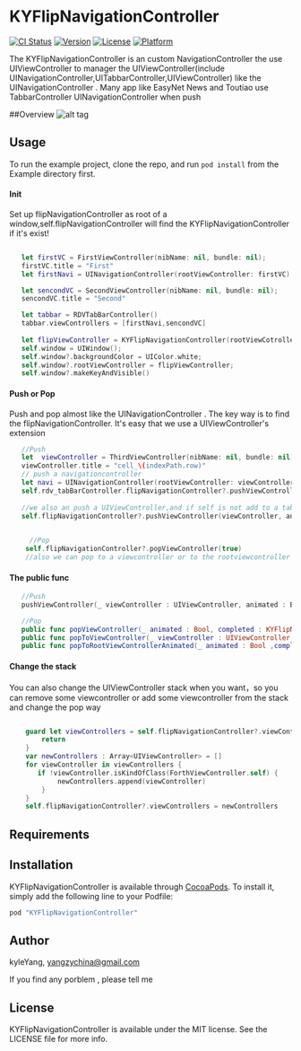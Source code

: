 # KYFlipNavigationController

[![CI Status](http://img.shields.io/travis/kyleYang/KYFlipNavigationController.svg?style=flat)](https://travis-ci.org/kyleYang/KYFlipNavigationController)
[![Version](https://img.shields.io/cocoapods/v/KYFlipNavigationController.svg?style=flat)](http://cocoapods.org/pods/KYFlipNavigationController)
[![License](https://img.shields.io/cocoapods/l/KYFlipNavigationController.svg?style=flat)](http://cocoapods.org/pods/KYFlipNavigationController)
[![Platform](https://img.shields.io/cocoapods/p/KYFlipNavigationController.svg?style=flat)](http://cocoapods.org/pods/KYFlipNavigationController)

The KYFlipNavigationController is an custom NavigationController the use UIViewController to manager the UIViewController(include UINavigationController,UITabbarController,UIViewController) like the UINavigationController .
Many app like EasyNet News and Toutiao use TabbarController UINavigationController when push

##Overview
![alt tag](https://github.com/kyleYang/KYFlipNavigationController/blob/master/Example/KYFlipNavigationController/KYFlipNavigationController.gif)

## Usage

To run the example project, clone the repo, and run `pod install` from the Example directory first.

#### Init
Set up flipNavigationController as root of a window,self.flipNavigationController will find the KYFlipNavigationController if it's exist!
```swift

   let firstVC = FirstViewController(nibName: nil, bundle: nil);
   firstVC.title = "First"
   let firstNavi = UINavigationController(rootViewController: firstVC)

   let sencondVC = SecondViewController(nibName: nil, bundle: nil);
   sencondVC.title = "Second"

   let tabbar = RDVTabBarController()
   tabbar.viewControllers = [firstNavi,sencondVC]
   
   let flipViewController = KYFlipNavigationController(rootViewCotroller: tabbar)
   self.window = UIWindow();
   self.window?.backgroundColor = UIColor.white;
   self.window?.rootViewController = flipViewController;
   self.window?.makeKeyAndVisible()

```
#### Push or Pop
Push and pop almost like the UINavigationController . The key way is to find the flipNavigationController. It's easy that we use a UIViewController's extension
```swift
   //Push
   let  viewController = ThirdViewController(nibName: nil, bundle: nil)
   viewController.title = "cell_\(indexPath.row)"
   // push a navigationcontroller
   let navi = UINavigationController(rootViewController: viewController)
   self.rdv_tabBarController.flipNavigationController?.pushViewController(navi, animated: true)//self is add to a tabbarcontroller
   
   //we also an push a UIViewController,and if self is not add to a tabbarcontroller
   self.flipNavigationController?.pushViewController(viewController, animated: true)
   

     //Pop
    self.flipNavigationController?.popViewController(true)
    //also we can pop to a viewcontroller or to the rootviewcontroller

```
#### The public func 

```swift
   //Push
   pushViewController(_ viewController : UIViewController, animated : Bool, completed : KYFlipNavigationCompletionBlock? = nil)

   //Pop
   public func popViewController(_ animated : Bool, completed : KYFlipNavigationCompletionBlock? = nil)
   public func popToViewController(_ viewController : UIViewController, animated : Bool, completed : KYFlipNavigationCompletionBlock? = nil)
   public func popToRootViewControllerAnimated(_ animated : Bool ,completed : KYFlipNavigationCompletionBlock?)
```
#### Change the stack
You can also change the UIViewController stack when you want，so you can remove some viewcontroller or add some viewcontroller from the stack and change the pop way

```swift

    guard let viewControllers = self.flipNavigationController?.viewControllers else {
    	return
    }
    var newControllers : Array<UIViewController> = []
    for viewController in viewControllers {
       if !viewController.isKindOfClass(ForthViewController.self) {
            newControllers.append(viewController)
        }
    }
    self.flipNavigationController?.viewControllers = newControllers

```


## Requirements

## Installation

KYFlipNavigationController is available through [CocoaPods](http://cocoapods.org). To install
it, simply add the following line to your Podfile:

```ruby
pod "KYFlipNavigationController"
```

## Author

kyleYang, yangzychina@gmail.com

If you find any porblem , please tell me

## License

KYFlipNavigationController is available under the MIT license. See the LICENSE file for more info.
